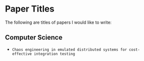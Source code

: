 # Paper Titles

The following are titles of papers I would like to write:

## Computer Science

- `Chaos engineering in emulated distributed systems for cost-effective integration testing`